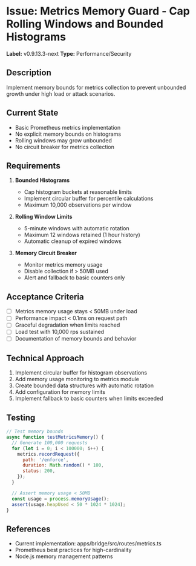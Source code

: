 # Issue: Metrics Memory Guard - Cap Rolling Windows and Bounded Histograms

**Label:** v0.9.13.3-next
**Type:** Performance/Security

## Description

Implement memory bounds for metrics collection to prevent unbounded growth under high load or attack scenarios.

## Current State

- Basic Prometheus metrics implementation
- No explicit memory bounds on histograms
- Rolling windows may grow unbounded
- No circuit breaker for metrics collection

## Requirements

1. **Bounded Histograms**
   - Cap histogram buckets at reasonable limits
   - Implement circular buffer for percentile calculations
   - Maximum 10,000 observations per window

2. **Rolling Window Limits**
   - 5-minute windows with automatic rotation
   - Maximum 12 windows retained (1 hour history)
   - Automatic cleanup of expired windows

3. **Memory Circuit Breaker**
   - Monitor metrics memory usage
   - Disable collection if > 50MB used
   - Alert and fallback to basic counters only

## Acceptance Criteria

- [ ] Metrics memory usage stays < 50MB under load
- [ ] Performance impact < 0.1ms on request path
- [ ] Graceful degradation when limits reached
- [ ] Load test with 10,000 rps sustained
- [ ] Documentation of memory bounds and behavior

## Technical Approach

1. Implement circular buffer for histogram observations
2. Add memory usage monitoring to metrics module
3. Create bounded data structures with automatic rotation
4. Add configuration for memory limits
5. Implement fallback to basic counters when limits exceeded

## Testing

```javascript
// Test memory bounds
async function testMetricsMemory() {
  // Generate 100,000 requests
  for (let i = 0; i < 100000; i++) {
    metrics.recordRequest({
      path: '/enforce',
      duration: Math.random() * 100,
      status: 200,
    });
  }

  // Assert memory usage < 50MB
  const usage = process.memoryUsage();
  assert(usage.heapUsed < 50 * 1024 * 1024);
}
```

## References

- Current implementation: apps/bridge/src/routes/metrics.ts
- Prometheus best practices for high-cardinality
- Node.js memory management patterns
